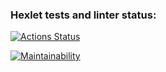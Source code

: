 ### Hexlet tests and linter status:
[![Actions Status](https://github.com/Stenli777/php-project-lvl1/workflows/hexlet-check/badge.svg)](https://github.com/Stenli777/php-project-lvl1/actions)

[![Maintainability](https://api.codeclimate.com/v1/badges/b8cc07e1a7df1f0e1cae/maintainability)](https://codeclimate.com/github/Stenli777/php-project-lvl1/maintainability)
